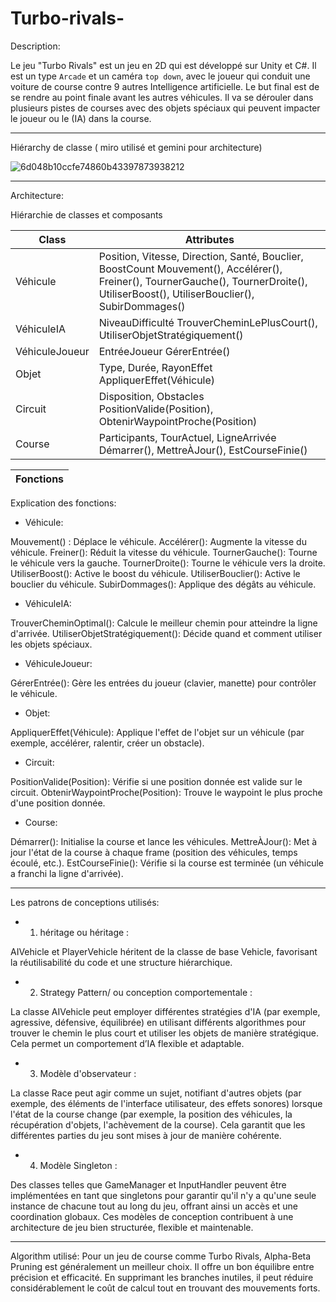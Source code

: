 # Turbo-rivals-

Description:

Le jeu "Turbo Rivals" est un jeu en 2D qui est développé sur Unity et C#. Il est un type ``Arcade`` et un caméra ``top down``, avec le joueur qui conduit une voiture de course contre 9 autres Intelligence artificielle. Le but final est de se rendre au point finale avant les autres véhicules. 
Il va se dérouler dans plusieurs pistes de courses avec des objets spéciaux qui peuvent impacter le joueur ou le (IA) dans la course. 


---------------------
Hiérarchy de classe  ( miro utilisé et gemini pour architecture)

![6d048b10ccfe74860b43397873938212](https://github.com/user-attachments/assets/1f60f07a-3860-4e10-83d5-6c8ebc9e7dc6)


----------------------------------------

Architecture:

Hiérarchie de classes et composants

| Class | Attributes |
|---|---|
| Véhicule |	Position, Vitesse, Direction, Santé, Bouclier, BoostCount	Mouvement(), Accélérer(), Freiner(), TournerGauche(), TournerDroite(), UtiliserBoost(), UtiliserBouclier(), SubirDommages() |
| VéhiculeIA |	NiveauDifficulté	TrouverCheminLePlusCourt(), UtiliserObjetStratégiquement() |
| VéhiculeJoueur |	EntréeJoueur	GérerEntrée() |
| Objet |	Type, Durée, RayonEffet	AppliquerEffet(Véhicule) |
| Circuit |	Disposition, Obstacles	PositionValide(Position), ObtenirWaypointProche(Position) |
| Course |	Participants, TourActuel, LigneArrivée	Démarrer(), MettreÀJour(), EstCourseFinie() |

| Fonctions |
|---|
Explication des fonctions:

- Véhicule:

 Mouvement() : Déplace le véhicule.
Accélérer(): Augmente la vitesse du véhicule.
Freiner(): Réduit la vitesse du véhicule.
TournerGauche(): Tourne le véhicule vers la gauche.
TournerDroite(): Tourne le véhicule vers la droite.
UtiliserBoost(): Active le boost du véhicule.
UtiliserBouclier(): Active le bouclier du véhicule.
SubirDommages(): Applique des dégâts au véhicule.

- VéhiculeIA:

TrouverCheminOptimal(): Calcule le meilleur chemin pour atteindre la ligne d'arrivée.
UtiliserObjetStratégiquement(): Décide quand et comment utiliser les objets spéciaux.

- VéhiculeJoueur:

GérerEntrée(): Gère les entrées du joueur (clavier, manette) pour contrôler le véhicule.

- Objet:

AppliquerEffet(Véhicule): Applique l'effet de l'objet sur un véhicule (par exemple, accélérer, ralentir, créer un obstacle).

- Circuit:

PositionValide(Position): Vérifie si une position donnée est valide sur le circuit.
ObtenirWaypointProche(Position): Trouve le waypoint le plus proche d'une position donnée.

- Course:

Démarrer(): Initialise la course et lance les véhicules.
MettreÀJour(): Met à jour l'état de la course à chaque frame (position des véhicules, temps écoulé, etc.).
EstCourseFinie(): Vérifie si la course est terminée (un véhicule a franchi la ligne d'arrivée).

------------------------------

Les patrons de conceptions utilisés:

- 1. héritage ou héritage :

AIVehicle et PlayerVehicle héritent de la classe de base Vehicle, favorisant la réutilisabilité du code et une structure hiérarchique.
- 2. Strategy Pattern/ ou conception comportementale :

La classe AIVehicle peut employer différentes stratégies d'IA (par exemple, agressive, défensive, équilibrée) en utilisant différents algorithmes pour trouver le chemin le plus court et utiliser les objets de manière stratégique. Cela permet un comportement d’IA flexible et adaptable.
- 3. Modèle d'observateur :

La classe Race peut agir comme un sujet, notifiant d'autres objets (par exemple, des éléments de l'interface utilisateur, des effets sonores) lorsque l'état de la course change (par exemple, la position des véhicules, la récupération d'objets, l'achèvement de la course). Cela garantit que les différentes parties du jeu sont mises à jour de manière cohérente.
- 4. Modèle Singleton :

Des classes telles que GameManager et InputHandler peuvent être implémentées en tant que singletons pour garantir qu'il n'y a qu'une seule instance de chacune tout au long du jeu, offrant ainsi un accès et une coordination globaux.
Ces modèles de conception contribuent à une architecture de jeu bien structurée, flexible et maintenable.

----------------------------------
Algorithm utilisé:
Pour un jeu de course comme Turbo Rivals, Alpha-Beta Pruning est généralement un meilleur choix. Il offre un bon équilibre entre précision et efficacité. En supprimant les branches inutiles, il peut réduire considérablement le coût de calcul tout en trouvant des mouvements forts.
